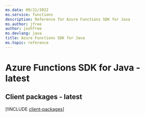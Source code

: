 ```yaml
---
ms.data: 09/21/2022
ms.service: functions
description: Reference for Azure Functions SDK for Java
ms.author: jfree
author: joshfree
ms.devlang: java
title: Azure Functions SDK for Java
ms.topic: reference
---
```

# Azure Functions SDK for Java - latest

## Client packages - latest
[!INCLUDE [client-packages](functions-client-index.md)]